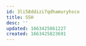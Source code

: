 ```yaml
---
id: 3li58ddizi7qdhamuryhsco
title: SSH
desc: ''
updated: 1663425861227
created: 1663425823691
---
```

